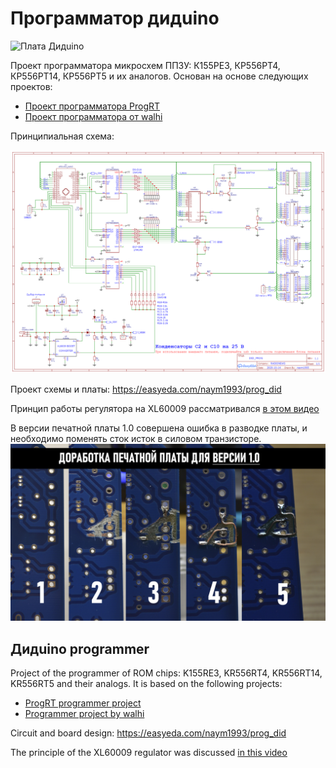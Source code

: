 # Программатор дидuino

![Плата Дидuino](/img/board.png "Дидuino")

Проект программатора микросхем ППЗУ: К155РЕ3, КР556РТ4, КР556РТ14, КР556РТ5 и их аналогов. Основан на основе следующих проектов:
* [Проект программатора ProgRT](https://zx-pk.ru/threads/15617-programmator-ppzu-155re3-556rt4-i-drugikh.html "Ссыдка на форум ZX-PK")
* [Проект программатора от walhi](https://github.com/walhi/arduino_eprom27_programmer "Ссыдка на github")

Принципиальная схема:


![Принципиальная схема](/img/scheme.png "Принципиальная схема")

Проект схемы и платы: <https://easyeda.com/naym1993/prog_did>

Принцип работы регулятора на XL60009 рассматривался [в этом видео](https://youtu.be/bcgiW_VbnP0 "Ссыдка на youtube")

В версии печатной платы 1.0 совершена ошибка в разводке платы, и необходимо поменять сток исток в силовом транзисторе.
![Доработка платы версии 1.0](/img/fix_for_1.0.jpg "Доработка")

## Дидuino programmer

Project of the programmer of ROM chips: K155RE3, KR556RT4, KR556RT14, KR556RT5 and their analogs. It is based on the following projects:
* [ProgRT programmer project](https://zx-pk.ru/threads/15617-programmator-ppzu-155re3-556rt4-i-drugikh.html "Link to ZX-PK forum")
* [Programmer project by walhi](https://github.com/walhi/arduino_eprom27_programmer "Link to github")

Circuit and board design: <https://easyeda.com/naym1993/prog_did>

The principle of the XL60009 regulator was discussed [in this video](https://youtu.be/bcgiW_VbnP0 "Youtube link")